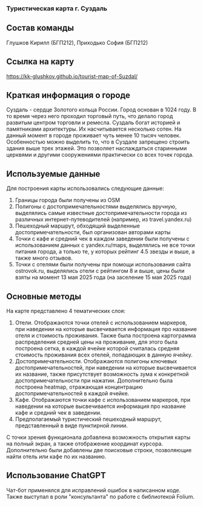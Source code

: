 ### Туристическая карта г. Суздаль
## Состав команды
Глушков Кирилл (БГП212), Приходько София (БГП212)
## Ссылка на карту
https://kk-glushkov.github.io/tourist-map-of-Suzdal/ 
## Краткая информация о городе
Суздаль - сердце Золотого кольца России. Город основан в 1024 году. В то время через него проходил торговый путь, 
что делало город развитым центром торговли и ремесла. Суздаль богат историей и памятниками архитектуры. 
Их насчитывается несколько сотен.
На данный момент в городе проживает чуть менее 10 тысяч человек. Особенностью можно выделить то, что в Суздале запрещено
строить здания выше трех этажей. Это позволяет наслаждаться старинными церквями и другими сооружениями практически со всех 
точек города.
## Используемые данные
Для построения карты использовались следующие данные: 
1. Границы города были получены из OSM
2. Полигоны с достопримечательностями выделялись вручную, выделялись самые известные достопримечательности города
из различных интернет-путеводителей (например, из travel.yandex.ru)
3. Пешеходный маршрут, обходящий выделенные достопримечательности, был организован авторами карты
4. Точки с кафе и средний чек в каждом заведении были получены с использованием данных с yandex.ru/maps, выделялись не
все точки питания города, а только те, у которых рейтинг 4.5 звезды и выше, а также много отзывов.
5. Точки с отелями были получены при помощи использования сайта ostrovok.ru, выделялись отели с рейтингом 8 и выше,
цены были взяты на момент 13 мая 2025 года (на заселение 15 мая 2025 года) 
## Основные методы
На карте представлено 4 тематических слоя:
1. Отели. Отображаются точки отелей с использованием маркеров, при наведении на которые высвечивается информация про название отеля и стоимость проживания.
Также была построена картограмма распределения средней цены на проживание, для этого была построена сетка, в каждой ячейке которой считалась средняя
стоимость проживания всех отелей, попадающих в данную ячейку.
2. Достопримечательности. Отображаются полигоны ключевых достопримечательностей, при наведении на которые высвечивается их название, также присутствует
возможность зума к конкретной достопримечательности при нажатии. Дополнительно была построена heatmap, отражающая концентрацию достопримечательностей в
каждой ячейке.
3. Кафе. Отображаются точки кафе с использованием маркеров, при наведении на которые высвечивается информация про название кафе и средний чек в заведении.
4. Предполагаемый туристический пешеходный маршрут, представленный в виде пунктирной линии.

С точки зрения функционала добавлена возможность открытия карты на полный экран, а также отображение координат курсора. Дополнительно были добавлены две
поисковые строки, позволяющие найти отель или кафе по их названию.
## Использование ChatGPT
Чат-бот применялся для исправлений ошибок в написанном коде. Также выступал в роли "консультанта" по работе с библиотекой Folium. 
